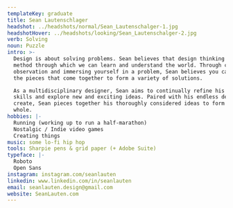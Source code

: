 ```yaml
---
templateKey: graduate
title: Sean Lautenschlager
headshot: ../headshots/normal/Sean_Lautenschalger-1.jpg
headshotHover: ../headshots/looking/Sean_Lautenschalger-2.jpg
verb: Solving
noun: Puzzle
intro: >-
  Design is about solving problems. Sean believes that design thinking is the
  method through which we can learn and understand the world. Through careful
  observation and immersing yourself in a problem, Sean believes you can develop
  the pieces that come together to form a variety of solutions.

  As a multidisciplinary designer, Sean aims to continually refine his technical
  skills and explore new and exciting ideas. Paired with his endless desire to
  create, Sean pieces together his thoroughly considered ideas to form a greater
  whole.
hobbies: |-
  Running (working up to run a half-marathon)
  Nostalgic / Indie video games
  Creating things
music: some lo-fi hip hop
tools: Sharpie pens & grid paper (+ Adobe Suite)
typeface: |-
  Roboto
  Open Sans
instagram: instagram.com/seanlauten
linkedin: www.linkedin.com/in/seanlauten
email: seanlauten.design@gmail.com
website: SeanLauten.com
---
```


